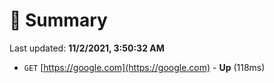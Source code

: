 # 📖 Summary
Last updated: **11/2/2021, 3:50:32 AM**

- `GET` [https://google.com](https://google.com) - **Up** (118ms)
